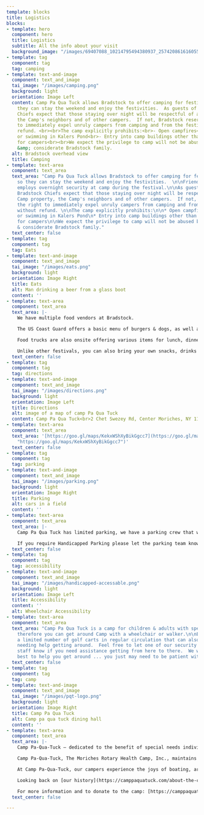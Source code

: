```yaml
---
template: blocks
title: Logistics
blocks:
- template: hero
  component: hero
  title: Logistics
  subtitle: All the info about your visit
  background_image: "/images/69407088_10214795494380937_2574208616160559104_n.jpg"
- template: tag
  component: tag
  tag: camping
- template: text-and-image
  component: text_and_image
  tai_image: "/images/camping.png"
  background: light
  orientation: Image Left
  content: Camp Pa Qua Tuck allows Bradstock to offer camping for festival goers so
    they can stay the weekend and enjoy the festivities.  As guests of the Camp, Bradstock
    Chiefs expect that those staying over night will be respectful of all Camp property,
    the Camp's neighbors and of other campers.  If not, Bradstock reserves the right
    to immediately expel unruly campers from camping and from the festival without
    refund. <br><br>The camp explicitly prohibits:<br>- Open campfires<br>- Boating
    or swimming in Kalers Pond<br>- Entry into camp buildings other than showers/toilets
    for campers<br><br>We expect the privilege to camp will not be abused by our peace-loving
    &amp; considerate Bradstock family.
  alt: Bradstock overhead view
  title: Camping
- template: text-area
  component: text_area
  text_area: "Camp Pa Qua Tuck allows Bradstock to offer camping for festival goers
    so they can stay the weekend and enjoy the festivities.  \n\nFriends of Bradstock
    employs overnight security at camp during the festival.\n\nAs guests of the Camp,
    Bradstock Chiefs expect that those staying over night will be respectful of all
    Camp property, the Camp's neighbors and of other campers.  If not, Bradstock reserves
    the right to immediately expel unruly campers from camping and from the festival
    without refund. \n\nThe camp explicitly prohibits:\n\n* Open campfires \n* Boating
    or swimming in Kalers Pond\n* Entry into camp buildings other than showers/toilets
    for campers\n\nWe expect the privilege to camp will not be abused by our peace-loving
    & considerate Bradstock family."
  text_center: false
- template: tag
  component: tag
  tag: Eats
- template: text-and-image
  component: text_and_image
  tai_image: "/images/eats.png"
  background: light
  orientation: Image Right
  title: Eats
  alt: Man drinking a beer from a glass boot
  content: ''
- template: text-area
  component: text_area
  text_area: |-
    We have multiple food vendors at Bradstock.

    The US Coast Guard offers a basic menu of burgers & dogs, as well as breakfast for campers on Sunday morning.

    Food trucks are also onsite offering various items for lunch, dinner & breakfast for campers.

    Unlike other festivals, you can also bring your own snacks, drinks & meals to Bradstock ... we only ask that you clean up after yourself - leaving the camp better than you found it!
  text_center: false
- template: tag
  component: tag
  tag: directions
- template: text-and-image
  component: text_and_image
  tai_image: "/images/directions.png"
  background: light
  orientation: Image Left
  title: Directions
  alt: image of a map of camp Pa Qua Tuck
  content: Camp Pa Qua Tuck<br>2 Chet Swezey Rd, Center Moriches, NY 11934
- template: text-area
  component: text_area
  text_area: '[https://goo.gl/maps/KekxWShXyBikGgcc7](https://goo.gl/maps/KekxWShXyBikGgcc7
    "https://goo.gl/maps/KekxWShXyBikGgcc7")'
  text_center: false
- template: tag
  component: tag
  tag: parking
- template: text-and-image
  component: text_and_image
  tai_image: "/images/parking.png"
  background: light
  orientation: Image Right
  title: Parking
  alt: cars in a field
  content: ''
- template: text-area
  component: text_area
  text_area: |-
    Camp Pa Qua Tuck has limited parking, we have a parking crew that will help direct guests on where to park.   If you can car pool with friends, we'd appreciate it.  As the parking fields fill up you may need to park on Montauk Highway.  Please take care while parking and please be respectful of the team helping with parking, they are doing their best.

    If you require Handicapped Parking please let the parking team know and they will direct you on where to park.
  text_center: false
- template: tag
  component: tag
  tag: accessibility
- template: text-and-image
  component: text_and_image
  tai_image: "/images/handicapped-accessable.png"
  background: light
  orientation: Image Left
  title: Accessibility
  content: ''
  alt: Wheelchair Accessibility
- template: text-area
  component: text_area
  text_area: "Camp Pa Qua Tuck is a camp for children & adults with special needs
    therefore you can get around Camp with a wheelchair or walker.\n\nBradstock has
    a limited number of golf carts in regular circulation that can also assist those
    needing help getting around.  Feel free to let one of our security guards or volunteer
    staff know if you need assistance getting from here to there.  We will do our
    best to help you get around ... you just may need to be patient with us.  "
  text_center: false
- template: tag
  component: tag
  tag: camp
- template: text-and-image
  component: text_and_image
  tai_image: "/images/pqt-logo.png"
  background: light
  orientation: Image Right
  title: Camp Pa Qua Tuck
  alt: Camp pa qua tuck dining hall
  content: ''
- template: text-area
  component: text_area
  text_area: |-
    Camp Pa-Qua-Tuck – dedicated to the benefit of special needs individuals of Long Island and beyond – stands today, not from the efforts of one organization, but rather as a culmination of a tremendous wave of effort from many Rotary Clubs throughout District 7260.

    Camp Pa-Qua-Tuck, The Moriches Rotary Health Camp, Inc., maintains a more than 70-year track record for making the dreams of individuals with disabilities a reality. Each year, we invite thousands of campers to enjoy a session of summer fun at our 37-acre site on the shores of Kaler’s Pond in Center Moriches.

    At Camp Pa-Qua-Tuck, our campers experience the joys of boating, arts and crafts, music, adaptive sports and games, swimming, campfires and more. In a supportive environment, our counselors encourage campers to reach outside their comfort zones and join with their fellow campers in activities designed to enhance their lives.

    Looking back on [our history](https://camppaquatuck.com/about-the-camp/camp-history/), Camp Pa-Qua-Tuck extends the deepest gratitude to the volunteers, Rotarians, community organizations and the Pa-Qua-Tuck Squaws who made our special camp possible. We would not exist today without your help.

    For more information and to donate to the camp: [https://camppaquatuck.com/](https://camppaquatuck.com/ "https://camppaquatuck.com/")
  text_center: false

---
```

